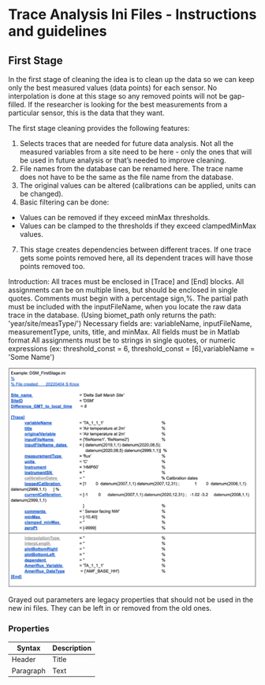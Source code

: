 # Trace Analysis Ini Files - Instructions and guidelines

## First Stage

In the first stage of cleaning the idea is to clean up the data so we can keep only the best measured values (data points) for each sensor. No interpolation is done at this stage so any removed points will not be gap-filled. If the researcher is looking for the best measurements from a particular sensor, this is the data that they want.

The first stage cleaning provides the following features:

1. Selects traces that are needed for future data analysis. Not all the measured variables from a site need to be here - only the ones that will be used in future analysis or that’s needed to improve cleaning.
2. File names from the database can be renamed here. The trace name does not have to be the same as the file name from the database.
3. The original values can be altered (calibrations can be applied, units can be changed).
4. Basic filtering can be done: 
  * Values can be removed if they exceed minMax thresholds. 
  * Values can be clamped to the thresholds if they exceed clampedMinMax values. 
7. This stage creates dependencies between different traces. If one trace gets some points removed here, all its dependent traces will have those points removed too. 

Introduction:
All traces must be enclosed in [Trace] and [End] blocks.
All assignments can be on multiple lines, but should be enclosed in single quotes.
Comments must begin with a percentage sign,%.
The partial path must be included with the inputFileName, when you locate the raw data trace in the database. (Using biomet_path only returns the path: 'year/site/measType/')
Necessary fields are: variableName, inputFileName, measurementType, units, title, and minMax.
All fields must be in Matlab format
All assignments must be to strings in single quotes, or numeric expressions (ex: threshold_const = 6, threshold_const = [6],variableName = 'Some Name')	

<img src="images/Screen Shot 2022-10-21 at 4.25.36 PM.png">

Grayed out parameters are legacy properties that should not be used in the new ini files. They can be left in or removed from the old ones.

### Properties

| Syntax      | Description |
| ----------- | ----------- |
| Header      | Title       |
| Paragraph   | Text        |

